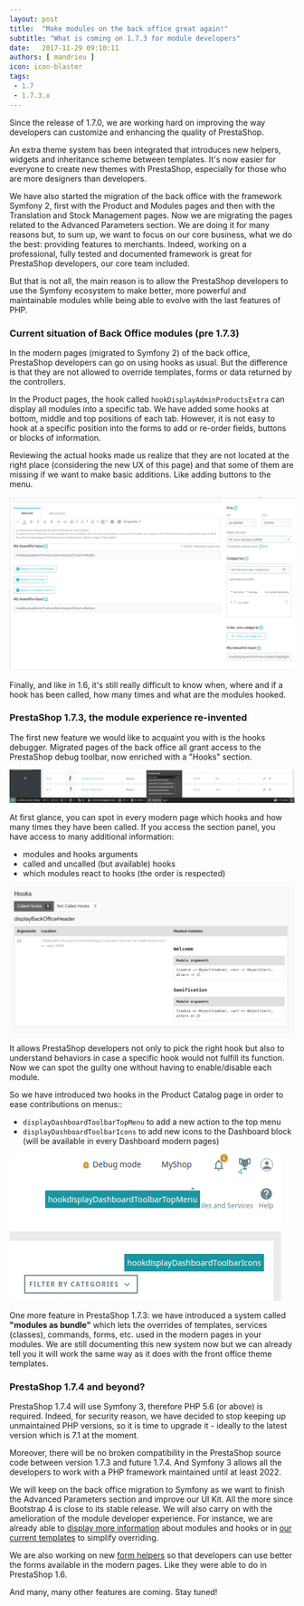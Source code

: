 ```yaml
---
layout: post
title:  "Make modules on the back office great again!"
subtitle: "What is coming on 1.7.3 for module developers"
date:   2017-11-29 09:10:11
authors: [ mandrieu ]
icon: icon-blaster
tags:
 - 1.7
 - 1.7.3.x
---
```


Since the release of 1.7.0, we are working hard on improving the way developers can customize and enhancing the quality of PrestaShop.

An extra theme system has been integrated that introduces new helpers, widgets and inheritance scheme between templates. It's now easier for everyone to create new themes with PrestaShop, especially for those who are more designers than developers.

We have also started the migration of the back office with the framework Symfony 2, first with the Product and Modules pages and then with the Translation and Stock Management pages. Now we are migrating the pages related to the Advanced Parameters section. We are doing it for many reasons but, to sum up, we want to focus on our core business, what we do the best: providing features to merchants. Indeed, working on a professional, fully tested and documented framework is great for PrestaShop developers, our core team included.

But that is not all, the main reason is to allow the PrestaShop developers to use the Symfony ecosystem to make better, more powerful and maintainable modules while being able to evolve with the last features of PHP.


### Current situation of Back Office modules (pre 1.7.3)

In the modern pages (migrated to Symfony 2) of the back office, PrestaShop developers can go on using hooks as usual. But the difference is that they are not allowed to override templates, forms or data returned by the controllers.

In the Product pages, the hook called `hookDisplayAdminProductsExtra` can display all modules into a specific tab. We have added some hooks at bottom, middle and top positions of each tab. However, it is not easy to hook at a specific position into the forms to add or re-order fields, buttons or blocks of information.

Reviewing the actual hooks made us realize that they are not located at the right place (considering the new UX of this page) and that some of them are missing if we want to make basic additions. Like adding buttons to the menu.

![PrestaShop Hooks on Product Page](/assets/images/2017/11/product_page_hooks.png)

Finally, and like in 1.6, it's still really difficult to know when, where and if a hook has been called, how many times and what are the modules hooked.


### PrestaShop 1.7.3, the module experience re-invented

The first new feature we would like to acquaint you with is the hooks debugger. Migrated pages of the back office all grant access to the PrestaShop debug toolbar, now enriched with a "Hooks" section.

![PrestaShop Hooks Debugger section](/assets/images/2017/11/hooks_debugger_section.png)

At first glance, you can spot in every modern page which hooks and how many times they have been called. If you access the section panel, you have access to many additional information:

* modules and hooks arguments
* called and uncalled (but available) hooks
* which modules react to hooks (the order is respected)


![PrestaShop Hooks Debugger](/assets/images/2017/11/hooks_debugger.png)

It allows PrestaShop developers not only to pick the right hook but also to understand behaviors in case a specific hook would not fulfill its function. Now we can spot the guilty one without having to enable/disable each module.

So we have introduced two hooks in the Product Catalog page in order to ease contributions on menus::

* `displayDashboardToolbarTopMenu` to add a new action to the top menu
* `displayDashboardToolbarIcons` to add new icons to the Dashboard block (will be available in every Dashboard modern pages)


![New Hooks](/assets/images/2017/11/new_hooks.png)

One more feature in PrestaShop 1.7.3: we have introduced a system called **"modules as bundle"** which lets the overrides of templates, services (classes), commands, forms, etc. used in the modern pages in your modules. We are still documenting this new system now but we can already tell you it will work the same way as it does with the front office theme templates.


### PrestaShop 1.7.4 and beyond?

PrestaShop 1.7.4 will use Symfony 3, therefore PHP 5.6 (or above) is required. Indeed, for security reason, we have decided to stop keeping up unmaintained PHP versions, so it is time to upgrade it - ideally to the latest version which is 7.1 at the moment.

Moreover, there will be no broken compatibility in the PrestaShop source code between version 1.7.3 and future 1.7.4. And Symfony 3 allows all the developers to work with a PHP framework maintained until at least 2022.

We will keep on the back office migration to Symfony as we want to finish the Advanced Parameters section and improve our UI Kit. All the more since Bootstrap 4 is close to its stable release. We will also carry on with the amelioration of the module developer experience. For instance, we are already able to [display more information](https://github.com/PrestaShop/PrestaShop/pull/8557) about modules and hooks or in [our current templates](https://github.com/PrestaShop/PrestaShop/pull/8489) to simplify overriding.

We are also working on new [form helpers](https://github.com/PrestaShop/PrestaShop/pull/8368) so that developers can use better the forms available in the modern pages. Like they were able to do in PrestaShop 1.6.

And many, many other features are coming. Stay tuned!
